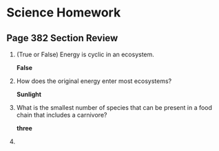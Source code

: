 # Science Homework
## Page 382 Section Review

1. (True or False) Energy is cyclic in an ecosystem.

    **False**

2. How does the original energy enter most ecosystems?

    **Sunlight**

3. What is the smallest number of species that can be present in a food chain that includes a carnivore?

    **three**

4. 
